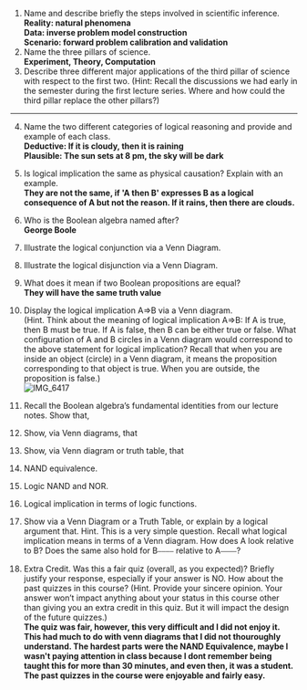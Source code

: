 1. Name and describe briefly the steps involved in scientific inference.  
**Reality: natural phenomena     
Data: inverse problem model construction    
Scenario: forward problem calibration and validation**     
2. Name the three pillars of science.  
**Experiment, Theory, Computation**   
3. Describe three different major applications of the third pillar of science with respect to the first two.
(Hint: Recall the discussions we had early in the semester during the first lecture series. Where and how could the third pillar replace the other pillars?)
****
4. Name the two different categories of logical reasoning and provide and example of each class.   
**Deductive: If it is cloudy, then it is raining   
Plausible: The sun sets at 8 pm, the sky will be dark**   
5. Is logical implication the same as physical causation? Explain with an example.   
**They are not the same, if 'A then B' expresses B as a logical consequence of A but not the reason. If it rains, then there are clouds.**     
6. Who is the Boolean algebra named after?     
**George Boole**    
7. Illustrate the logical conjunction via a Venn Diagram.   

8. Illustrate the logical disjunction via a Venn Diagram.  

9. What does it mean if two Boolean propositions are equal?     
**They will have the same truth value**    
10. Display the logical implication A⇒B via a Venn diagram.  
(Hint. Think about the meaning of logical implication A⇒B: If A is true, then B must be true. If A is false, then B can be either true or false. What configuration of A and B circles in a Venn diagram would correspond to the above statement for logical implication? Recall that when you are inside an object (circle) in a Venn diagram, it means the proposition corresponding to that object is true. When you are outside, the proposition is false.)  
![IMG_6417](https://github.com/galil34/IDS2024S/assets/157654727/5860f416-4ff6-48be-8bf8-f39432f6ca68)    
11. Recall the Boolean algebra’s fundamental identities from our lecture notes. Show that,  

12. Show, via Venn diagrams, that  

13. Show, via Venn diagram or truth table, that   

14. NAND equivalence.  

15. Logic NAND and NOR.  

16. Logical implication in terms of logic functions.  

17. Show via a Venn Diagram or a Truth Table, or explain by a logical argument that. Hint. This is a very simple question. Recall what logical implication means in terms of a Venn diagram. How does A look relative to B? Does the same also hold for B⎯⎯⎯⎯ relative to A⎯⎯⎯⎯?   

18. Extra Credit. Was this a fair quiz (overall, as you expected)? Briefly justify your response, especially if your answer is NO. How about the past quizzes in this course? (Hint. Provide your sincere opinion. Your answer won’t impact anything about your status in this course other than giving you an extra credit in this quiz. But it will impact the design of the future quizzes.)  
**The quiz was fair, however, this very difficult and I did not enjoy it. This had much to do with venn diagrams that I did not thouroughly understand. The hardest parts were the NAND Equivalence, maybe I wasn't paying attention in class because I dont remember being taught this for more than 30 minutes, and even then, it was a student. The past quizzes in the course were enjoyable and fairly easy.**  
